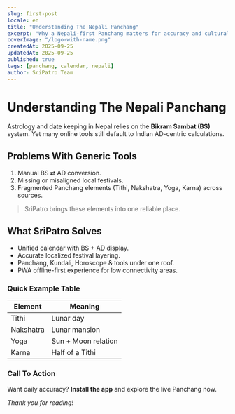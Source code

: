```yaml
---
slug: first-post
locale: en
title: "Understanding The Nepali Panchang"
excerpt: "Why a Nepali-first Panchang matters for accuracy and cultural context."
coverImage: "/logo-with-name.png"
createdAt: 2025-09-25
updatedAt: 2025-09-25
published: true
tags: [panchang, calendar, nepali]
author: SriPatro Team
---
```


# Understanding The Nepali Panchang

Astrology and date keeping in Nepal relies on the **Bikram Sambat (BS)** system. Yet many online tools still default to Indian AD-centric calculations.

## Problems With Generic Tools

1. Manual BS ⇄ AD conversion.
2. Missing or misaligned local festivals.
3. Fragmented Panchang elements (Tithi, Nakshatra, Yoga, Karna) across sources.

> SriPatro brings these elements into one reliable place.

## What SriPatro Solves

- Unified calendar with BS + AD display.
- Accurate localized festival layering.
- Panchang, Kundali, Horoscope & tools under one roof.
- PWA offline-first experience for low connectivity areas.

### Quick Example Table

| Element   | Meaning             |
| --------- | ------------------- |
| Tithi     | Lunar day           |
| Nakshatra | Lunar mansion       |
| Yoga      | Sun + Moon relation |
| Karna     | Half of a Tithi     |

### Call To Action

Want daily accuracy? **Install the app** and explore the live Panchang now.

_Thank you for reading!_
